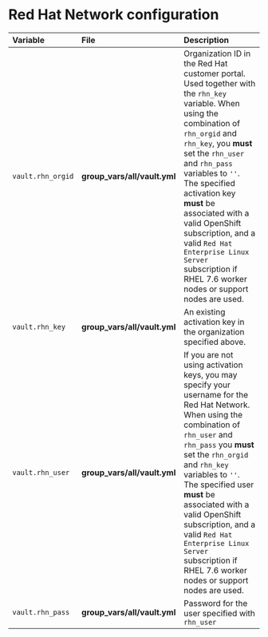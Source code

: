 # Red Hat Network configuration


|Variable|File|Description|
|:-------|:---|:----------|
|`vault.rhn_orgid`|**group_vars/all/vault.yml**| Organization ID in the Red Hat customer portal. Used together with the `rhn_key` variable.  When using the combination of `rhn_orgid` and `rhn_key`, you **must** set the `rhn_user` and `rhn_pass` variables to `''`. The specified activation key **must** be associated with a valid OpenShift subscription, and a valid `Red Hat Enterprise Linux Server` subscription if RHEL 7.6 worker nodes or support nodes are used. |
|`vault.rhn_key`|**group_vars/all/vault.yml**|An existing activation key in the organization specified above. |
|`vault.rhn_user`|**group_vars/all/vault.yml**| If you are not using activation keys, you may specify your username for the Red Hat Network. When using the combination of `rhn_user` and `rhn_pass` you **must** set the `rhn_orgid` and `rhn_key` variables to `''`. The specified user **must** be associated with a valid OpenShift subscription, and a valid `Red Hat Enterprise Linux Server` subscription if RHEL 7.6 worker nodes or support nodes are used. |
| `vault.rhn_pass`|**group_vars/all/vault.yml**| Password for the user specified with `rhn_user`|